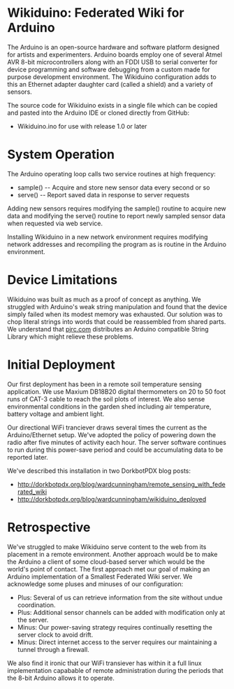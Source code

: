 Wikiduino: Federated Wiki for Arduino
=====================================

The Arduino is an open-source hardware and software platform designed for
artists and experimenters. Arduino boards employ one of several Atmel AVR 8-bit microcontrollers
along with an FDDI USB to serial converter for device programming and software debugging
from a custom made for purpose development environment. The Wikiduino configuration 
adds to this an Ethernet adapter daughter card (called a shield) and a variety of sensors.

The source code for Wikiduino exists in a single file which can be copied and pasted into the Arduino IDE or cloned directly from GitHub:

* Wikiduino.ino for use with release 1.0 or later

System Operation
================

The Arduino operating loop calls two service routines at high frequency:

* sample() -- Acquire and store new sensor data every second or so
* serve() -- Report saved data in response to server requests

Adding new sensors requires modifying the sample() routine to acquire new data and modifying the serve() routine to report newly sampled sensor data when requested via web service.

Installing Wikiduino in a new network environment requires modifying network addresses
and recompiling the program as is routine in the Arduino environment.

Device Limitations
==================

Wikiduino was built as much as a proof of concept as anything.
We struggled with Arduino's weak string manipulation and found that the device simply failed when its modest memory was exhausted.
Our solution was to chop literal strings into words that could be reassembled from shared parts.
We understand that [pjrc.com](http://pjrc.com/teensy/td_libs.html) distributes an Arduino compatible String Library which might relieve these problems.

Initial Deployment
==================

Our first deployment has been in a remote soil temperature sensing application.
We use Maxium DB18B20 digital thermometers on 20 to 50 foot runs of CAT-3 cable to reach the soil plots of interest.
We also sense environmental conditions in the garden shed including air temperature, battery voltage and ambient light.

Our directional WiFi tranciever draws several times the current as the Arduino/Ethernet setup.
We've adopted the policy of powering down the radio after five minutes of activity each hour.
The server software continues to run during this power-save period and could be accumulating data to be reported later.

We've described this installation in two DorkbotPDX blog posts:

* http://dorkbotpdx.org/blog/wardcunningham/remote_sensing_with_federated_wiki
* http://dorkbotpdx.org/blog/wardcunningham/wikiduino_deployed

Retrospective
=============

We've struggled to make Wikiduino serve content to the web from its placement in a remote environment.
Another approach would be to make the Arduino a client of some cloud-based server which would be the world's point of contact. The first approach met our goal of making an Arduino implementation of a Smallest Federated Wiki server. We acknowledge some pluses and minuses of our configuration:

* Plus: Several of us can retrieve information from the site without undue coordination.
* Plus: Additional sensor channels can be added with modification only at the server.
* Minus: Our power-saving strategy requires continually resetting the server clock to avoid drift.
* Minus: Direct internet access to the server requires our maintaining a tunnel through a firewall.

We also find it ironic that our WiFi transiever has within it a full linux implementation capabable of remote administration during the periods that the 8-bit Arduino allows it to operate.
